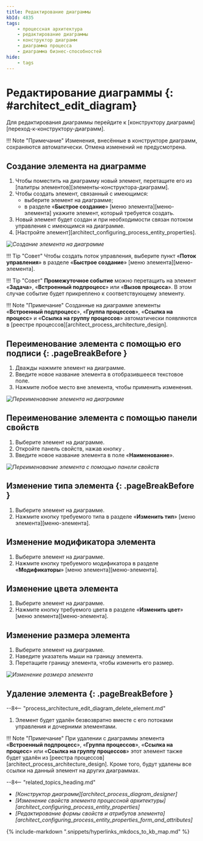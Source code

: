 ```yaml
---
title: Редактирование диаграммы
kbId: 4835
tags:
    - процессная архитектура
    - редактирование диаграммы
    - конструктор диаграмм
    - диаграмма процесса
    - диаграмма бизнес-способностей
hide:
    - tags
---
```


# Редактирование диаграммы {: #architect_edit_diagram}

Для редактирования диаграммы перейдите к [конструктору диаграмм][переход-к-конструктору-диаграмм].

!!! Note "Примечание"
    Изменения, внесённые в конструкторе диаграмм, сохраняются автоматически. Отмена изменений не предусмотрена.

## Создание элемента на диаграмме

1. Чтобы поместить на диаграмму новый элемент, перетащите его из [палитры элементов][элементы-конструктора-диаграмм].
2. Чтобы создать элемент, связанный с имеющимся:
    * выберите элемент на диаграмме;
    * в разделе «**Быстрое создание**» [меню элемента][меню-элемента] укажите элемент, который требуется создать.
3. Новый элемент будет создан и при необходимости связан потоком управления с имеющимся на диаграмме.
4. [Настройте элемент][architect_configuring_process_entity_properties].

*![Создание элемента на диаграмме](edit_diagram_create_element.png)*

!!! Tip "Совет"
    Чтобы создать поток управления, выберите пункт «**Поток управления**» в разделе «**Быстрое создание**» [меню элемента][меню-элемента].

!!! Tip "Совет"
    **Промежуточное событие** можно перетащить на элемент «**Задача**», «**Встроенный подпроцесс**» или «**Вызов процесса**». В этом случае событие будет прикреплено к соответствующему элементу.

!!! Note "Примечание"
    Созданные на диаграмме элементы «**Встроенный подпроцесс**», «**Группа процессов**», «**Ссылка на процесс**» и «**Ссылка на группу процессов**» автоматически появляются в [реестре процессов][architect_process_architecture_design].

## Переименование элемента с помощью его подписи {: .pageBreakBefore }

1. Дважды нажмите элемент на диаграмме.
2. Введите новое название элемента в отобразившееся текстовое поле.
3. Нажмите любое место вне элемента, чтобы применить изменения.

*![Переименование элемента на диаграмме](process_element_rename.gif)*

## Переименование элемента с помощью панели свойств

1. Выберите элемент на диаграмме.
2. Откройте панель свойств, нажав кнопку <i class="fa-light  fa-sidebar-flip"></i>.
3. Введите новое название элемента в поле «**Наименование**».

*![Переименование элемента с помощью панели свойств](process_element_rename_in_properties.png)*

## Изменение типа элемента {: .pageBreakBefore }

1. Выберите элемент на диаграмме.
2. Нажмите кнопку требуемого типа в разделе «**Изменить тип**» [меню элемента][меню-элемента].

## Изменение модификатора элемента

1. Выберите элемент на диаграмме.
2. Нажмите кнопку требуемого модификатора в разделе «**Модификаторы**» [меню элемента][меню-элемента].

## Изменение цвета элемента

1. Выберите элемент на диаграмме.
2. Нажмите кнопку требуемого цвета в разделе «**Изменить цвет**» [меню элемента][меню-элемента].

## Изменение размера элемента

1. Выберите элемент на диаграмме.
2. Наведите указатель мыши на границу элемента.
3. Перетащите границу элемента, чтобы изменить его размер.

*![Изменение размера элемента](process_element_resize.gif)*

## Удаление элемента {: .pageBreakBefore }

--8<-- "process_architecture_edit_diagram_delete_element.md"
1. Элемент будет удалён безвозвратно вместе с его потоками управления и дочерними элементами.

!!! Note "Примечание"
    При удалении с диаграммы элемента «**Встроенный подпроцесс**», «**Группа процессов**», «**Ссылка на процесс**» или «**Ссылка на группу процессов**» этот элемент также будет удалён из [реестра процессов][architect_process_architecture_design]. Кроме того, будут удалены все ссылки на данный элемент на других диаграммах.

<div class="relatedTopics" markdown="block">

--8<-- "related_topics_heading.md"

- _[Конструктор диаграмм][architect_process_diagram_designer]_
- _[Изменение свойств элемента процессной архитектуры][architect_configuring_process_entity_properties]_
- _[Редактирование формы свойств и атрибутов элемента][architect_configuring_process_entity_properties_form_and_attributes]_

</div>

{% include-markdown ".snippets/hyperlinks_mkdocs_to_kb_map.md" %}
